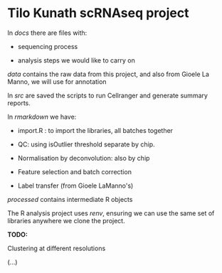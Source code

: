 # Tilo Kunath scRNAseq project

In *docs* there are files with:

- sequencing process

- analysis steps we would like to carry on

*data* contains the raw data from this project, and also from Gioele La Manno, we will use for annotation

In *src* are saved the scripts to run Cellranger and generate summary reports.

In *rmarkdown* we have: 

- import.R : to import the libraries, all batches together

- QC: using isOutlier threshold separate by chip. 

- Normalisation by deconvolution: also by chip

- Feature selection and batch correction

- Label transfer (from Gioele LaManno's)



*processed* contains intermediate R objects

The R analysis project uses *renv*, ensuring we can use the same set of libraries anywhere we clone the project.




**TODO:**

Clustering at different resolutions

(...)


